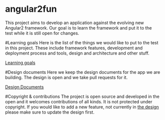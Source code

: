 # angular2fun
This project aims to develop an application against the evolving new Angular2 framework.  Our goal is to learn the framework and put it to the test while it is still open for changes.

#Learning goals
Here is the list of the things we would like to put to the test in this project. These include framework features, development and deployment process and tools, design and architecture and other stuff.

[Learning goals]

#Design documents
Here we keep the design documents for the app we are building. The design is open and we take pull requests for it.

[Design Documents]

#Copyright & contributions 
The project is open source and developed in the open and it welcomes contributions of all kinds. It is not protected under copyright. If you would like to add a new feature, not currently in [the design](./docs/app_design/) please make sure to update the design first.


[Learning goals]:./docs/LEARNING_GOALS.md
[Design Documents]:./docs/app_design/
